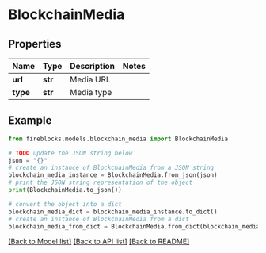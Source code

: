 # BlockchainMedia


## Properties

Name | Type | Description | Notes
------------ | ------------- | ------------- | -------------
**url** | **str** | Media URL | 
**type** | **str** | Media type | 

## Example

```python
from fireblocks.models.blockchain_media import BlockchainMedia

# TODO update the JSON string below
json = "{}"
# create an instance of BlockchainMedia from a JSON string
blockchain_media_instance = BlockchainMedia.from_json(json)
# print the JSON string representation of the object
print(BlockchainMedia.to_json())

# convert the object into a dict
blockchain_media_dict = blockchain_media_instance.to_dict()
# create an instance of BlockchainMedia from a dict
blockchain_media_from_dict = BlockchainMedia.from_dict(blockchain_media_dict)
```
[[Back to Model list]](../README.md#documentation-for-models) [[Back to API list]](../README.md#documentation-for-api-endpoints) [[Back to README]](../README.md)


